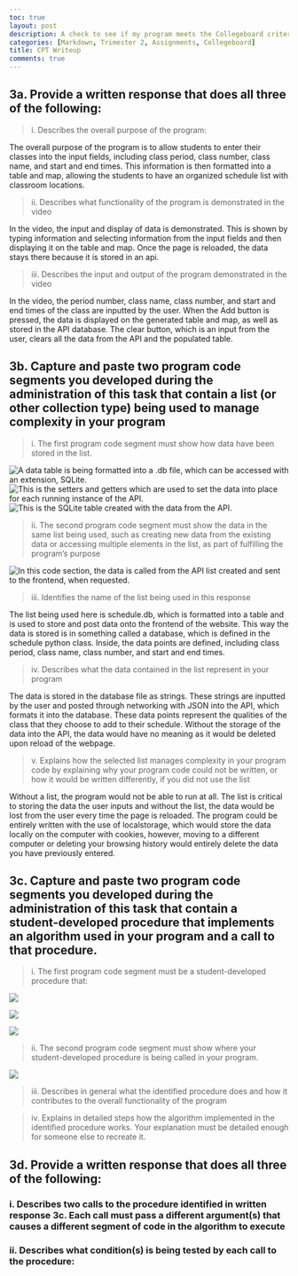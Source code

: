 ```yaml
---
toc: true
layout: post
description: A check to see if my program meets the Collegeboard criteria.
categories: [Markdown, Trimester 2, Assignments, Collegeboard]
title: CPT Writeup
comments: true
---
```


## 3a. Provide a written response that does all three of the following: 

> i. Describes the overall purpose of the program:

The overall purpose of the program is to allow students to enter their classes into the input fields, including class period, class number, class name, and start and end times. This information is then formatted into a table and map, allowing the students to have an organized schedule list with classroom locations.

> ii. Describes what functionality of the program is demonstrated in the video

In the video, the input and display of data is demonstrated. This is shown by typing information and selecting information from the input fields and then displaying it on the table and map. Once the page is reloaded, the data stays there because it is stored in an api.

> iii. Describes the input and output of the program demonstrated in the video

In the video, the period number, class name, class number, and start and end times of the class are inputted by the user. When the Add button is pressed, the data is displayed on the generated table and map, as well as stored in the API database. The clear button, which is an input from the user, clears all the data from the API and the populated table.

## 3b. Capture and paste two program code segments you developed during the administration of this task that contain a list (or other collection type) being used to manage complexity in your program

> i. The first program code segment must show how data have been stored in the list.

![]({{site.baseurl}}/images/cpt1.png "A data table is being formatted into a .db file, which can be accessed with an extension, SQLite.")
![]({{site.baseurl}}/images/cpt2.png "This is the setters and getters which are used to set the data into place for each running instance of the API.")
![]({{site.baseurl}}/images/cpt3.png "This is the SQLite table created with the data from the API.")

> ii. The second program code segment must show the data in the same list being used, such as creating new data from the existing data or accessing multiple elements in the list, as part of fulfilling the program’s purpose

![]({{site.baseurl}}/images/cpt4.png "In this code section, the data is called from the API list created and sent to the frontend, when requested.")

> iii. Identifies the name of the list being used in this response

The list being used here is schedule.db, which is formatted into a table and is used to store and post data onto the frontend of the website. This way the data is stored is in something called a database, which is defined in the schedule python class. Inside, the data points are defined, including class period, class name, class number, and start and end times.

> iv. Describes what the data contained in the list represent in your program

The data is stored in the database file as strings. These strings are inputted by the user and posted through networking with JSON into the API, which formats it into the database. These data points represent the qualities of the class that they choose to add to their schedule. Without the storage of the data into the API, the data would have no meaning as it would be deleted upon reload of the webpage.

> v. Explains how the selected list manages complexity in your program code by explaining why your program code could not be written, or how it would be written differently, if you did not use the list

Without a list, the program would not be able to run at all. The list is critical to storing the data the user inputs and without the list, the data would be lost from the user every time the page is reloaded. The program could be entirely written with the use of localstorage, which would store the data locally on the computer with cookies, however, moving to a different computer or deleting your browsing history would entirely delete the data you have previously entered.

## 3c. Capture and paste two program code segments you developed during the administration of this task that contain a student-developed procedure that implements an algorithm used in your program and a call to that procedure.

> i. The first program code segment must be a student-developed procedure that:



![]({{site.baseurl}}/images/cpt4.png "")

![]({{site.baseurl}}/images/cpt6.png "")

![]({{site.baseurl}}/images/cpt7.png "")

> ii. The second program code segment must show where your student-developed procedure is being called in your program.

![]({{site.baseurl}}/images/cpt5.png "")

> iii. Describes in general what the identified procedure does and how it contributes to the overall functionality of the program



> iv. Explains in detailed steps how the algorithm implemented in the identified procedure works. Your explanation must be detailed enough for someone else to recreate it.



## 3d. Provide a written response that does all three of the following:

### i. Describes two calls to the procedure identified in written response 3c. Each call must pass a different argument(s) that causes a different segment of code in the algorithm to execute



### ii. Describes what condition(s) is being tested by each call to the procedure:

